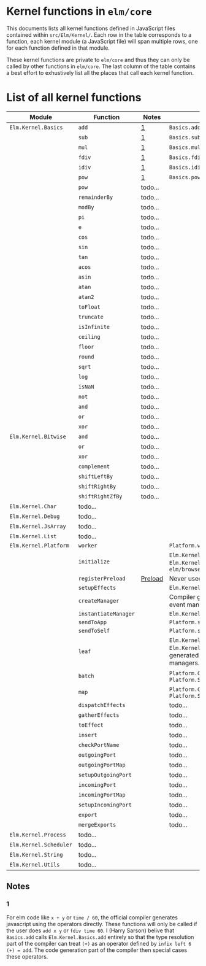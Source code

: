 # Kernel functions in `elm/core`

This documents lists all kernel functions defined in JavaScript files contained within `src/Elm/Kernel/`.
Each row in the table corresponds to a function, each kernel module (a JavaScript file) will span multiple rows, one for each function defined in that module.

These kernel functions are private to `elm/core` and thus they can only be called by other functions in `elm/core`.
The last column of the table contains a best effort to exhustively list all the places that call each kernel function.

# List of all kernel functions

| Module                    | Function      | Notes         | Used by       |
| ------------------------- | ------------- | ------------- | ------------- |
| `Elm.Kernel.Basics`       | `add`         | [1](###1)     | `Basics.add`  |
|                           | `sub`         | [1](###1)     | `Basics.sub`  |
|                           | `mul`         | [1](###1)     | `Basics.mul`  |
|                           | `fdiv`        | [1](###1)     | `Basics.fdiv` |
|                           | `idiv`        | [1](###1)     | `Basics.idiv` |
|                           | `pow`         | [1](###1)     | `Basics.pow`  |
|                           | `pow`         | todo...       |
|                           | `remainderBy` | todo...       |
|                           | `modBy`       | todo...       |
|                           | `pi`          | todo...       |
|                           | `e`           | todo...       |
|                           | `cos`         | todo...       |
|                           | `sin`         | todo...       |
|                           | `tan`         | todo...       |
|                           | `acos`        | todo...       |
|                           | `asin`        | todo...       |
|                           | `atan`        | todo...       |
|                           | `atan2`       | todo...       |
|                           | `toFloat`     | todo...       |
|                           | `truncate`    | todo...       |
|                           | `isInfinite`  | todo...       |
|                           | `ceiling`     | todo...       |
|                           | `floor`       | todo...       |
|                           | `round`       | todo...       |
|                           | `sqrt`        | todo...       |
|                           | `log`         | todo...       |
|                           | `isNaN`       | todo...       |
|                           | `not`         | todo...       |
|                           | `and`         | todo...       |
|                           | `or`          | todo...       |
|                           | `xor`         | todo...       |
| `Elm.Kernel.Bitwise`      | `and`             | todo...   |
|                           | `or`              | todo...   |
|                           | `xor`             | todo...   |
|                           | `complement`      | todo...   |
|                           | `shiftLeftBy`     | todo...   |
|                           | `shiftRightBy`    | todo...   |
|                           | `shiftRightZfBy`  | todo...   |
| `Elm.Kernel.Char`         | todo...       |
| `Elm.Kernel.Debug`        | todo...       |
| `Elm.Kernel.JsArray`      | todo...       |
| `Elm.Kernel.List`         | todo...       |
| `Elm.Kernel.Platform`     | `worker`              |                       | `Platform.worker`                                                                                                 |
|                           | `initialize`          |                       | `Elm.Kernel.Browser.document`, `Elm.Kernel.Browser.element` in `elm/browser`                                      |
|                           | `registerPreload`     | [Preload](###Preload) | Never used.                                                                                                       |
|                           | `setupEffects`        |                       | `Elm.Kernel.Platform.Initialize`                                                                                  |
|                           | `createManager`       |                       | Compiler generated JavaScript for event managers.                                                                 |                                                                                                                                                   |
|                           | `instantiateManager`  |                       | `Elm.Kernel.Platform.setupEffects`                                                                                |
|                           | `sendToApp`           |                       | `Platform.sendToApp`                                                                                              |
|                           | `sendToSelf`          |                       | `Platform.sendToSelf`                                                                                             |
|                           | `leaf`                |                       | `Elm.Kernel.Platform.outgoingPort`, `Elm.Kernel.incomingPort`, Compiler generated JavaScript for event managers.  |
|                           | `batch`               |                       | `Platform.Cmd.batch`, `Platform.Sub.batch`                                                                        |
|                           | `map`                 |                       | `Platform.Cmd.map`, `Platform.Sub.map`                                                                            |
|                           | `dispatchEffects`     |                       | todo...                                                                                                           |
|                           | `gatherEffects`       |                       | todo...                                                                                                           |
|                           | `toEffect`            |                       | todo...                                                                                                           |
|                           | `insert`              |                       | todo...                                                                                                           |
|                           | `checkPortName`       |                       | todo...                                                                                                           |
|                           | `outgoingPort`        |                       | todo...                                                                                                           |
|                           | `outgoingPortMap`     |                       | todo...                                                                                                           |
|                           | `setupOutgoingPort`   |                       | todo...                                                                                                           |
|                           | `incomingPort`        |                       | todo...                                                                                                           |
|                           | `incomingPortMap`     |                       | todo...                                                                                                           |
|                           | `setupIncomingPort`   |                       | todo...                                                                                                           |
|                           | `export`              |                       | todo...                                                                                                           |
|                           | `mergeExports`        |                       | todo...                                                                                                           |
| `Elm.Kernel.Process`      | todo...       |
| `Elm.Kernel.Scheduler`    | todo...       |
| `Elm.Kernel.String`       | todo...       |
| `Elm.Kernel.Utils`        | todo...       |

## Notes

### 1

For elm code like `x + y` or `time / 60`, the official compiler generates javascript using the operators directly.
These functions will only be called if the user does `add x y` or `fdiv time 60`.
I (Harry Sarson) belive that `Basics.add` calls `Elm.Kernel.Basics.add` entirely so that the type resolution part of the compiler can treat `(+)` as an operator defined by `infix left 6 (+) = add`.
The code generation part of the compiler then special cases these operators.
